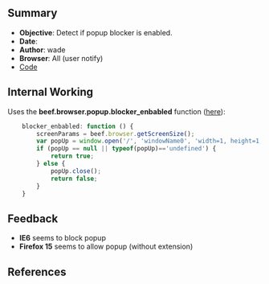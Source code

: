 ## Summary
* **Objective**: Detect if popup blocker is enabled.
* **Date**:
* **Author**: wade
* **Browser**: All (user notify)
* [Code](https://github.com/beefproject/beef/tree/master/modules/browser/detect_popup_blocker)

## Internal Working

Uses the **beef.browser.popup.blocker_enbabled** function ([here](https://github.com/beefproject/beef/blob/master/core/main/client/browser/popup.js)):

```javascript
    blocker_enbabled: function () {
        screenParams = beef.browser.getScreenSize();
        var popUp = window.open('/', 'windowName0', 'width=1, height=1, left='+screenParams.width+',     top='+screenParams.height+', scrollbars, resizable');
        if (popUp == null || typeof(popUp)=='undefined') {
            return true;
        } else {
            popUp.close();
            return false;
        }
    }
```

## Feedback

* **IE6** seems to block popup
* **Firefox 15** seems to allow popup (without extension)

## References